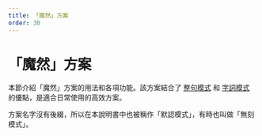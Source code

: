 ```yaml
---
title: 「魔然」方案
order: 30
---
```


# 「魔然」方案

本節介紹「魔然」方案的用法和各項功能。該方案結合了 [整句模式](../schemas/zhengju/) 和 [字詞模式](../schemas/zici/) 的優點，是適合日常使用的高效方案。

方案名字沒有後綴，所以在本說明書中也被稱作「默認模式」，有時也叫做「無刻模式」。
